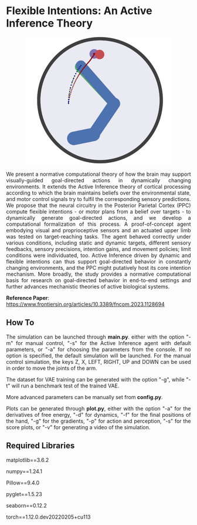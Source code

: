 # Flexible Intentions: An Active Inference Theory

<p align="center">
  <img src="/reference/images/env.png">
</p>

<p align="justify">
We present a normative computational theory of how the brain may support visually-guided goal-directed actions in dynamically changing environments. 
It extends the Active Inference theory of cortical processing according to which the brain maintains beliefs over the environmental state, and motor control signals try to fulfil the corresponding sensory predictions. 
We propose that the neural circuitry in the Posterior Parietal Cortex (PPC) compute flexible intentions - or motor plans from a belief over targets - to dynamically generate goal-directed actions, and we develop a computational formalization of this process. 
A proof-of-concept agent embodying visual and proprioceptive sensors and an actuated upper limb was tested on target-reaching tasks. 
The agent behaved correctly under various conditions, including static and dynamic targets, different sensory feedbacks, sensory precisions, intention gains, and movement policies; limit conditions were individuated, too. 
Active Inference driven by dynamic and flexible intentions can thus support goal-directed behavior in constantly changing environments, and the PPC might putatively host its core intention mechanism. 
More broadly, the study provides a normative computational basis for research on goal-directed behavior in end-to-end settings and further advances mechanistic theories of active biological systems.
</p>

**Reference Paper**: https://www.frontiersin.org/articles/10.3389/fncom.2023.1128694

## How To

<p align="justify">
The simulation can be launched through <b>main.py</b>. either with the option "-m" for manual control, "-s" for the Active Inference agent with default parameters, or "-a" for choosing the parameters from the console. 
If no option is specified, the default simulation will be launched. For the manual control simulation, the keys Z, X, LEFT, RIGHT, UP and DOWN can be used in order to move the joints of the arm.
</p>

<p align="justify">
The dataset for VAE training can be generated with the option "-g", while "-t" will run a benchmark test of the trained VAE.
</p>

More advanced parameters can be manually set from **config.py**.

<p align="justify">
Plots can be generated through <b>plot.py</b>, either with the option "-a" for the derivatives of free energy, "-d" for dynamics, "-f" for the final positions of the hand, "-g" for the gradients, "-p" for action and perception, "-s" for the score plots, or "-v" for generating a video of the simulation.
</p>


## Required Libraries

matplotlib==3.6.2

numpy==1.24.1

Pillow==9.4.0

pyglet==1.5.23

seaborn==0.12.2

torch==1.12.0.dev20220205+cu113
